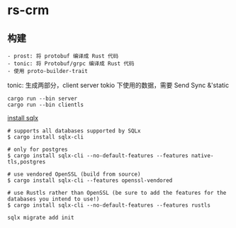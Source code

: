# rs-crm

## 构建
    - prost: 将 protobuf 编译成 Rust 代码
    - tonic: 将 Protobuf/grpc 编译成 Rust 代码
    - 使用 proto-builder-trait 

tonic: 生成两部分，client server 
tokio 下使用的数据，需要 Send Sync &'static 

```shell
cargo run --bin server
cargo run --bin clientls
```
[install sqlx ](https://github.com/launchbadge/sqlx/blob/main/sqlx-cli/README.md)

```shell
# supports all databases supported by SQLx
$ cargo install sqlx-cli

# only for postgres
$ cargo install sqlx-cli --no-default-features --features native-tls,postgres

# use vendored OpenSSL (build from source)
$ cargo install sqlx-cli --features openssl-vendored

# use Rustls rather than OpenSSL (be sure to add the features for the databases you intend to use!)
$ cargo install sqlx-cli --no-default-features --features rustls
```

```shell
sqlx migrate add init 

```